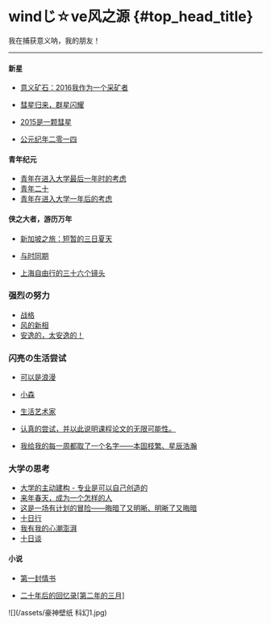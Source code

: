 # windじ☆ve风之源 {#top_head_title}

我在捕获意义呐，我的朋友！

---

#### 新星

* [意义矿石：2016我作为一个采矿者](http://user.qzone.qq.com/609606194/blog/1483369010)
* [彗星归来，群星闪耀](http://user.qzone.qq.com/609606194/blog/1451663961)

* [2015是一颗彗星](http://user.qzone.qq.com/609606194/blog/1420115276)
* [公元纪年二零一四](http://user.qzone.qq.com/609606194/blog/1388508355)

#### 青年纪元

* [青年在进入大学最后一年时的考虑](http://user.qzone.qq.com/609606194/blog/1474992750)
* [青年二十](http://user.qzone.qq.com/609606194/blog/1441332543)
* [青年在进入大学一年后的考虑](http://user.qzone.qq.com/609606194/blog/1412575103)

#### 侠之大者，游历万年

* [新加坡之旅：短暂的三日夏天](http://user.qzone.qq.com/609606194/blog/1479659270)
* [与时同期](http://user.qzone.qq.com/609606194/blog/1406971620)

* [上海自由行的三十六个镜头](http://user.qzone.qq.com/609606194/blog/1375094701)

### 强烈の努力

* [战格](http://user.qzone.qq.com/609606194/blog/1449850732)
* [风的新相](http://user.qzone.qq.com/609606194/blog/1448167810)
* [安逸的，太安逸的！](http://user.qzone.qq.com/609606194/blog/1433552787)

### 闪亮の生活尝试

* [可以是浪漫](http://user.qzone.qq.com/609606194/blog/1469323339)
* [小森](http://user.qzone.qq.com/609606194/blog/1438953271)
* [生活艺术家](http://user.qzone.qq.com/609606194/blog/1433603669)
* [认真的尝试，并以此说明课程论文的无限可能性。](http://user.qzone.qq.com/609606194/blog/1418868391)

* [我给我的每一周都取了一个名字——本固枝繁、星辰浩瀚](http://user.qzone.qq.com/609606194/blog/1417449381)

### 大学の思考

* [大学的主动建构 - 专业是可以自己创造的](http://user.qzone.qq.com/609606194/blog/1426500623)
* [来年春天，成为一个怎样的人](http://user.qzone.qq.com/609606194/blog/1419586923)
* [这是一场有计划的冒险——晦暗了又明晰、明晰了又晦暗](http://user.qzone.qq.com/609606194/blog/1415203541)
* [十日行](http://user.qzone.qq.com/609606194/blog/1401586546)
* [我有我的心潮澎湃](http://user.qzone.qq.com/609606194/blog/1400493268)
* [十日谈](http://user.qzone.qq.com/609606194/blog/1385041600)

#### 小说

* [第一封情书](http://user.qzone.qq.com/609606194/blog/1437821027)

* [二十年后的回忆录\[第二年的三月\]](http://user.qzone.qq.com/609606194/blog/1394773963)

![](/assets/豪神壁纸 科幻1.jpg)

